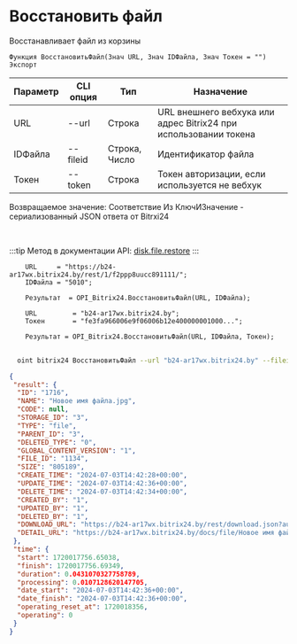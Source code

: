 ﻿---
sidebar_position: 7
---

# Восстановить файл
 Восстанавливает файл из корзины



`Функция ВосстановитьФайл(Знач URL, Знач IDФайла, Знач Токен = "") Экспорт`

  | Параметр | CLI опция | Тип | Назначение |
  |-|-|-|-|
  | URL | --url | Строка | URL внешнего вебхука или адрес Bitrix24 при использовании токена |
  | IDФайла | --fileid | Строка, Число | Идентификатор файла |
  | Токен | --token | Строка | Токен авторизации, если используется не вебхук |

  
  Возвращаемое значение:   Соответствие Из КлючИЗначение - сериализованный JSON ответа от Bitrxi24

<br/>

:::tip
Метод в документации API: [disk.file.restore](https://dev.1c-bitrix.ru/rest_help/disk/file/disk_file_restore.php)
:::
<br/>


```bsl title="Пример кода"
    URL     = "https://b24-ar17wx.bitrix24.by/rest/1/f2ppp8uucc891111/";
    IDФайла = "5010";

    Результат  = OPI_Bitrix24.ВосстановитьФайл(URL, IDФайла);

    URL         = "b24-ar17wx.bitrix24.by";
    Токен       = "fe3fa966006e9f06006b12e400000001000...";

    Результат = OPI_Bitrix24.ВосстановитьФайл(URL, IDФайла, Токен);
```



```sh title="Пример команды CLI"
    
  oint bitrix24 ВосстановитьФайл --url "b24-ar17wx.bitrix24.by" --fileid "2484" --token "56898d66006e9f06006b12e400000001000..."

```

```json title="Результат"
{
 "result": {
  "ID": "1716",
  "NAME": "Новое имя файла.jpg",
  "CODE": null,
  "STORAGE_ID": "3",
  "TYPE": "file",
  "PARENT_ID": "3",
  "DELETED_TYPE": "0",
  "GLOBAL_CONTENT_VERSION": "1",
  "FILE_ID": "1134",
  "SIZE": "805189",
  "CREATE_TIME": "2024-07-03T14:42:28+00:00",
  "UPDATE_TIME": "2024-07-03T14:42:36+00:00",
  "DELETE_TIME": "2024-07-03T14:42:34+00:00",
  "CREATED_BY": "1",
  "UPDATED_BY": "1",
  "DELETED_BY": "1",
  "DOWNLOAD_URL": "https://b24-ar17wx.bitrix24.by/rest/download.json?auth=fe708566006e9f06006b12e4000000010000076fcba303ea853529aed2cefade1444b3&token=disk%7CaWQ9MTcxNiZfPWs2c1VzV3l4ZkVmRG5PY1JYSGdibHNxZzJ1S2pGbDNC%7CImRvd25sb2FkfGRpc2t8YVdROU1UY3hOaVpmUFdzMmMxVnpWM2w0WmtWbVJHNVBZMUpZU0dkaWJITnhaekoxUzJwR2JETkN8ZmU3MDg1NjYwMDZlOWYwNjAwNmIxMmU0MDAwMDAwMDEwMDAwMDc2ZmNiYTMwM2VhODUzNTI5YWVkMmNlZmFkZTE0NDRiMyI%3D.iv0WpvLa68S5kviQk96g9dRPVonwvrxN7T6AunrAW9s%3D",
  "DETAIL_URL": "https://b24-ar17wx.bitrix24.by/docs/file/Новое имя файла.jpg"
 },
 "time": {
  "start": 1720017756.65038,
  "finish": 1720017756.69349,
  "duration": 0.0431070327758789,
  "processing": 0.0107128620147705,
  "date_start": "2024-07-03T14:42:36+00:00",
  "date_finish": "2024-07-03T14:42:36+00:00",
  "operating_reset_at": 1720018356,
  "operating": 0
 }
}
```
